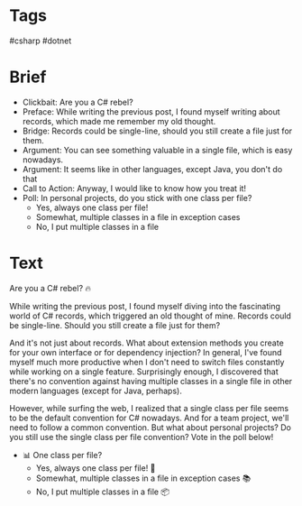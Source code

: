 # Tags

#csharp #dotnet

# Brief

- Clickbait: Are you a C# rebel?
- Preface: While writing the previous post, I found myself writing about records, which made me remember my old thought. 
- Bridge: Records could be single-line, should you still create a file just for them.
- Argument: You can see something valuable in a single file, which is easy nowadays.
- Argument: It seems like in other languages, except Java, you don't do that
- Call to Action: Anyway, I would like to know how you treat it!
- Poll: In personal projects, do you stick with one class per file?
    - Yes, always one class per file!
    - Somewhat, multiple classes in a file in exception cases
    - No, I put multiple classes in a file

# Text

Are you a C# rebel? 🔥

While writing the previous post, I found myself diving into the fascinating world of C# records, which triggered an old thought of mine. Records could be single-line. Should you still create a file just for them?

And it's not just about records. What about extension methods you create for your own interface or for dependency injection? In general, I've found myself much more productive when I don't need to switch files constantly while working on a single feature. Surprisingly enough, I discovered that there's no convention against having multiple classes in a single file in other modern languages (except for Java, perhaps).

However, while surfing the web, I realized that a single class per file seems to be the default convention for C# nowadays. And for a team project, we'll need to follow a common convention. But what about personal projects? Do you still use the single class per file convention? Vote in the poll below!

- 📊 One class per file?
    - Yes, always one class per file! 📁
    - Somewhat, multiple classes in a file in exception cases 📚
    - No, I put multiple classes in a file 📦